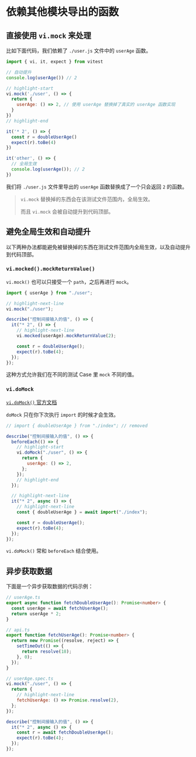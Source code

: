 # 依赖其他模块导出的函数

## 直接使用 `vi.mock` 来处理

比如下面代码，我们依赖了 `./user.js` 文件中的 `userAge` 函数。

```js
import { vi, it, expect } from vitest

// 自动提升
console.log(userAge()) // 2

// highlight-start
vi.mock('./user', () => {
  return {
    userAge: () => 2, // 使用 userAge 替换掉了真实的 userAge 函数实现
  }
})
// highlight-end

it('* 2', () => {
  const r = doubleUserAge()
  expect(r).toBe(4)
})

it('other', () => {
  // 全局生效
  console.log(userAge()); // 2
})
```

我们将 `./user.js` 文件里导出的 `userAge` 函数替换成了一个只会返回 `2` 的函数。

> `vi.mock` 替换掉的东西会在该测试文件范围内，全局生效。
>
> 而且 `vi.mock` 会被自动提升到代码顶部。

## 避免全局生效和自动提升

以下两种办法都能避免被替换掉的东西在测试文件范围内全局生效，以及自动提升到代码顶部。

### `vi.mocked().mockReturnValue()`

`vi.mock()` 也可以只接受一个 `path`，之后再进行 `mock`。

```js
import { userAge } from "./user";

// highlight-next-line
vi.mock("./user");

describe("控制间接输入的值", () => {
  it("* 2", () => {
    // highlight-next-line
    vi.mocked(userAge).mockReturnValue(2);

    const r = doubleUserAge();
    expect(r).toBe(4);
  });
});
```

这种方式允许我们在不同的测试 Case 里 `mock` 不同的值。

### `vi.doMock`

[`vi.doMock()` 官方文档](https://vitest.dev/api/vi.html#vi-domock)

`doMock` 只在你下次执行 `import` 的时候才会生效。

```js
// import { doubleUserAge } from "./index"; // removed

describe("控制间接输入的值", () => {
  beforeEach(() => {
    // highlight-start
    vi.doMock("./user", () => {
      return {
        userAge: () => 2,
      };
    });
    // highlight-end
  });

  // highlight-next-line
  it("* 2", async () => {
    // highlight-next-line
    const { doubleUserAge } = await import("./index");

    const r = doubleUserAge();
    expect(r).toBe(4);
  });
});
```

`vi.doMock()` 常和 `beforeEach` 结合使用。

## 异步获取数据

下面是一个异步获取数据的代码示例：

```ts
// userAge.ts
export async function fetchDoubleUserAge(): Promise<number> {
  const userAge = await fetchUserAge();
  return userAge * 2;
}
```

```ts
// api.ts
export function fetchUserAge(): Promise<number> {
  return new Promise((resolve, reject) => {
    setTimeOut(() => {
      return resolve(18);
    }, 0);
  });
}
```

```js
// userAge.spec.ts
vi.mock("./user", () => {
  return {
    // highlight-next-line
    fetchUserAge: () => Promise.resolve(2),
  };
});

describe("控制间接输入的值", () => {
  it("* 2", async () => {
    const r = await fetchDoubleUserAge();
    expect(r).toBe(4);
  });
});
```

